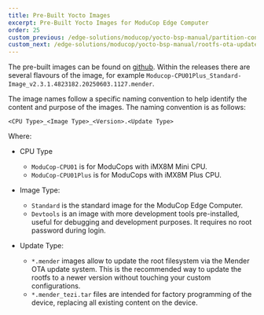 ```yaml
---
title: Pre-Built Yocto Images
excerpt: Pre-Built Yocto Images for ModuCop Edge Computer
order: 25
custom_previous: /edge-solutions/moducop/yocto-bsp-manual/partition-concept/
custom_next: /edge-solutions/moducop/yocto-bsp-manual/rootfs-ota-update/
---
```

The pre-built images can be found on [github](https://github.com/ci4rail/yocto-images/releases). Within the releases there are several flavours of the image, for example `Moducop-CPU01Plus_Standard-Image_v2.3.1.4823182.20250603.1127.mender`.


The image names follow a specific naming convention to help identify the content and purpose of the images. The naming convention is as follows:

```
<CPU Type>_<Image Type>_<Version>.<Update Type>
```

Where:

* CPU Type
  * `ModuCop-CPU01` is for ModuCops with iMX8M Mini CPU.
  * `ModuCop-CPU01Plus` is for ModuCops with iMX8M Plus CPU.

* Image Type:
  * `Standard` is the standard image for the ModuCop Edge Computer.
  * `Devtools` is an image with more development tools pre-installed, useful for debugging and development purposes. It requires no root password during login.

* Update Type:
    * `*.mender` images allow to update the root filesystem via the Mender OTA update system. This is the recommended way to update the rootfs to a newer version without touching your custom configurations.
    * `*.mender_tezi.tar` files are intended for factory programming of the device, replacing all existing content on the device.
